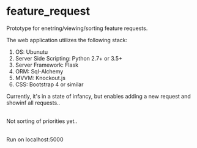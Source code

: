 # feature_request
Prototype for enetring/viewing/sorting feature requests.

The web application utilizes the following stack: <br>

 1)   OS: Ubunutu <br>
 2)   Server Side Scripting: Python 2.7+ or 3.5+ <br>
 3)   Server Framework: Flask <br>
 4)   ORM: Sql-Alchemy <br>
 5)   MVVM: Knockout.js <br>
 6)   CSS: Bootstrap 4 or similar <br>

Currently, it's in a state of infancy, but enables adding a new request and showinf all requests..

<br> Not sorting of priorities yet..

<br> Run on localhost:5000

 
